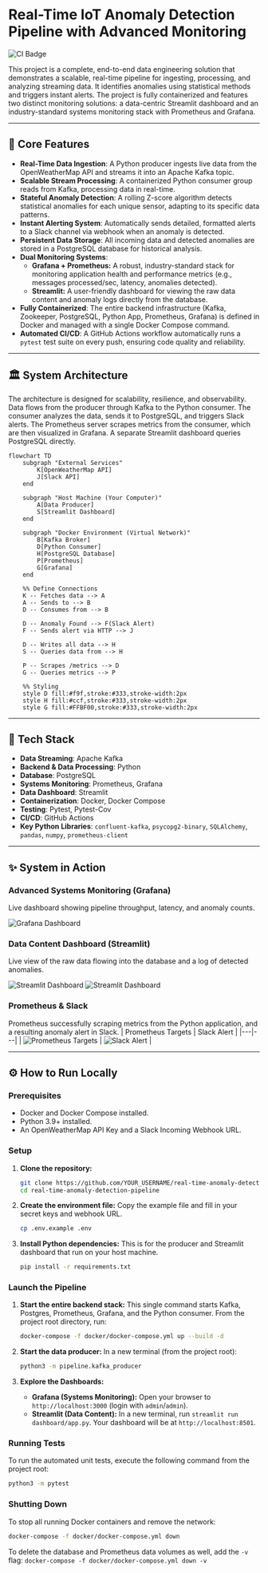 # Real-Time IoT Anomaly Detection Pipeline with Advanced Monitoring

![CI Badge](https://github.com/ACPrograms/real-time-anomaly-detection-pipeline/actions/workflows/ci.yml/badge.svg)

This project is a complete, end-to-end data engineering solution that demonstrates a scalable, real-time pipeline for ingesting, processing, and analyzing streaming data. It identifies anomalies using statistical methods and triggers instant alerts. The project is fully containerized and features two distinct monitoring solutions: a data-centric Streamlit dashboard and an industry-standard systems monitoring stack with Prometheus and Grafana.

---

## 🚀 Core Features

*   **Real-Time Data Ingestion**: A Python producer ingests live data from the OpenWeatherMap API and streams it into an Apache Kafka topic.
*   **Scalable Stream Processing**: A containerized Python consumer group reads from Kafka, processing data in real-time.
*   **Stateful Anomaly Detection**: A rolling Z-score algorithm detects statistical anomalies for each unique sensor, adapting to its specific data patterns.
*   **Instant Alerting System**: Automatically sends detailed, formatted alerts to a Slack channel via webhook when an anomaly is detected.
*   **Persistent Data Storage**: All incoming data and detected anomalies are stored in a PostgreSQL database for historical analysis.
*   **Dual Monitoring Systems**:
    *   **Grafana + Prometheus:** A robust, industry-standard stack for monitoring application health and performance metrics (e.g., messages processed/sec, latency, anomalies detected).
    *   **Streamlit:** A user-friendly dashboard for viewing the raw data content and anomaly logs directly from the database.
*   **Fully Containerized**: The entire backend infrastructure (Kafka, Zookeeper, PostgreSQL, Python App, Prometheus, Grafana) is defined in Docker and managed with a single Docker Compose command.
*   **Automated CI/CD**: A GitHub Actions workflow automatically runs a `pytest` test suite on every push, ensuring code quality and reliability.

---

## 🏛️ System Architecture

The architecture is designed for scalability, resilience, and observability. Data flows from the producer through Kafka to the Python consumer. The consumer analyzes the data, sends it to PostgreSQL, and triggers Slack alerts. The Prometheus server scrapes metrics from the consumer, which are then visualized in Grafana. A separate Streamlit dashboard queries PostgreSQL directly.

```mermaid
flowchart TD
    subgraph "External Services"
        K[OpenWeatherMap API]
        J[Slack API]
    end

    subgraph "Host Machine (Your Computer)"
        A[Data Producer]
        S[Streamlit Dashboard]
    end

    subgraph "Docker Environment (Virtual Network)"
        B[Kafka Broker]
        D[Python Consumer]
        H[PostgreSQL Database]
        P[Prometheus]
        G[Grafana]
    end

    %% Define Connections
    K -- Fetches data --> A
    A -- Sends to --> B
    D -- Consumes from --> B
    
    D -- Anomaly Found --> F(Slack Alert)
    F -- Sends alert via HTTP --> J
    
    D -- Writes all data --> H
    S -- Queries data from --> H

    P -- Scrapes /metrics --> D
    G -- Queries metrics --> P

    %% Styling
    style D fill:#f9f,stroke:#333,stroke-width:2px
    style H fill:#ccf,stroke:#333,stroke-width:2px
    style G fill:#FFBF00,stroke:#333,stroke-width:2px
```

---

## 🔧 Tech Stack

*   **Data Streaming**: Apache Kafka
*   **Backend & Data Processing**: Python
*   **Database**: PostgreSQL
*   **Systems Monitoring**: Prometheus, Grafana
*   **Data Dashboard**: Streamlit
*   **Containerization**: Docker, Docker Compose
*   **Testing**: Pytest, Pytest-Cov
*   **CI/CD**: GitHub Actions
*   **Key Python Libraries**: `confluent-kafka`, `psycopg2-binary`, `SQLAlchemy`, `pandas`, `numpy`, `prometheus-client`

---

## ✨ System in Action

### Advanced Systems Monitoring (Grafana)
Live dashboard showing pipeline throughput, latency, and anomaly counts.

![Grafana Dashboard](screenshots/dashboard_grafana.png)

### Data Content Dashboard (Streamlit)
Live view of the raw data flowing into the database and a log of detected anomalies.

![Streamlit Dashboard](screenshots/dashboard_streamlit.png)
![Streamlit Dashboard](screenshots/dashboard_streamlit2.png)

### Prometheus & Slack
Prometheus successfully scraping metrics from the Python application, and a resulting anomaly alert in Slack.
| Prometheus Targets | Slack Alert |
|---|---|
| ![Prometheus Targets](screenshots/prometheus_targets.png) | ![Slack Alert](screenshots/slack_alert.png) |

---

## ⚙️ How to Run Locally

### Prerequisites
*   Docker and Docker Compose installed.
*   Python 3.9+ installed.
*   An OpenWeatherMap API Key and a Slack Incoming Webhook URL.

### Setup
1.  **Clone the repository:**
    ```bash
    git clone https://github.com/YOUR_USERNAME/real-time-anomaly-detection-pipeline.git
    cd real-time-anomaly-detection-pipeline
    ```

2.  **Create the environment file:**
    Copy the example file and fill in your secret keys and webhook URL.
    ```bash
    cp .env.example .env
    ```

3.  **Install Python dependencies:**
    This is for the producer and Streamlit dashboard that run on your host machine.
    ```bash
    pip install -r requirements.txt
    ```

### Launch the Pipeline
1.  **Start the entire backend stack:**
    This single command starts Kafka, Postgres, Prometheus, Grafana, and the Python consumer. From the project root directory, run:
    ```bash
    docker-compose -f docker/docker-compose.yml up --build -d
    ```
    
2.  **Start the data producer:**
    In a new terminal (from the project root):
    ```bash
    python3 -m pipeline.kafka_producer
    ```

3.  **Explore the Dashboards:**
    *   **Grafana (Systems Monitoring):** Open your browser to `http://localhost:3000` (login with `admin`/`admin`).
    *   **Streamlit (Data Content):** In a new terminal, run `streamlit run dashboard/app.py`. Your dashboard will be at `http://localhost:8501`.

### Running Tests
To run the automated unit tests, execute the following command from the project root:
```bash
python3 -m pytest
```

### Shutting Down
To stop all running Docker containers and remove the network:
```bash
docker-compose -f docker/docker-compose.yml down
```
To delete the database and Prometheus data volumes as well, add the `-v` flag: `docker-compose -f docker/docker-compose.yml down -v`
